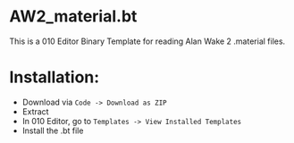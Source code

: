 # AW2_material.bt
This is a 010 Editor Binary Template for reading Alan Wake 2 .material files.

# Installation:
- Download via `Code -> Download as ZIP`
- Extract
- In 010 Editor, go to `Templates -> View Installed Templates`
- Install the .bt file

